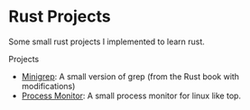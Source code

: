 # Rust Projects

Some small rust projects I implemented to learn rust.

Projects

* [Minigrep](./projects/minigrep/): A small version of grep (from the Rust book with modifications)
* [Process Monitor](./projects/process_monitor/): A small process monitor for linux like top.

